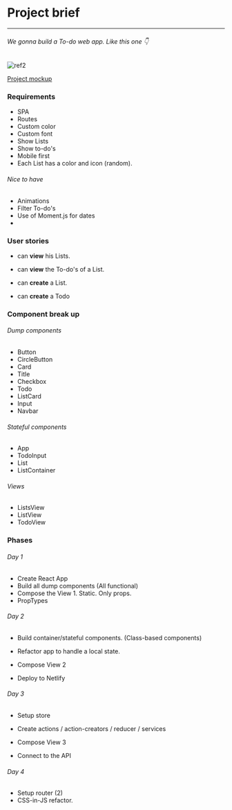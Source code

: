 # Project brief 

-----



###### We gonna build a To-do web app. Like this one 👇



![ref2](D:\Documentos\code\react_course\_project\ref2.png)

[Project mockup](https://cdn.dribbble.com/users/509287/screenshots/6581661/3x.png)



### Requirements

* SPA
* Routes
* Custom color
* Custom font
* Show Lists
* Show to-do's
* Mobile first
* Each List has a color and icon (random).



###### Nice to have

* Animations
* Filter To-do's
* Use of Moment.js for dates
* 



### User stories

* can **view** his Lists.
* can **view** the To-do's of a List.

* can **create** a List.
* can **create** a Todo



### Component break up



###### Dump components

* Button
* CircleButton
* Card
* Title
* Checkbox
* Todo
* ListCard
* Input
* Navbar



###### Stateful components

* App
* TodoInput
* List
* ListContainer



###### Views

* ListsView
* ListView
* TodoView







### Phases

###### Day 1

* Create React App
* Build all dump components  (All functional)
* Compose the View 1. Static. Only props.
* PropTypes



###### Day 2

* Build container/stateful components. (Class-based components)
* Refactor app to handle a local state.

* Compose View 2
* Deploy to  Netlify



###### Day 3

* Setup store

* Create actions / action-creators / reducer / services

* Compose View 3

* Connect to the API

  

###### Day 4

* Setup router (2)
* CSS-in-JS refactor.

